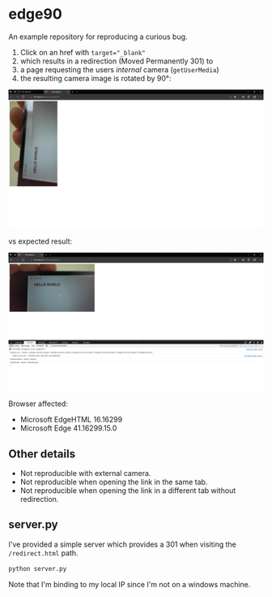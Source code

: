 # edge90

An example repository for reproducing a curious bug.

1. Click on an href with `target="_blank"`
2. which results in a redirection (Moved Permanently 301) to
3. a page requesting the users _internal_ camera (`getUserMedia`)
4. the resulting camera image is rotated by 90°:

![alt text](rotated.png)

vs expected result:

![alt text](correct.png)

Browser affected:

* Microsoft EdgeHTML 16.16299
* Microsoft Edge 41.16299.15.0

## Other details

- Not reproducible with external camera.
- Not reproducible when opening the link in the same tab.
- Not reproducible when opening the link in a different tab without redirection.

## server.py

I've provided a simple server which provides a 301 when visiting
the `/redirect.html` path.

```bash
python server.py
```

Note that I'm binding to my local IP since I'm not on a windows machine.
